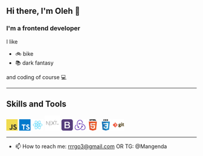 ## Hi there, I'm Oleh 👋
### I'm a frontend developer

I like
</br>
- :bike: bike
- :books: dark fantasy

and coding of course :computer:

---

## Skills and Tools
<div styles="display: flex, flex-wrap: wrap">
<img width="30px" alt="javascript" src="https://raw.githubusercontent.com/github/explore/80688e429a7d4ef2fca1e82350fe8e3517d3494d/topics/javascript/javascript.png"/>
<img width="30px" alt="typescript" src="https://raw.githubusercontent.com/github/explore/80688e429a7d4ef2fca1e82350fe8e3517d3494d/topics/typescript/typescript.png"/>
<img width="30px" alt="react" src="https://raw.githubusercontent.com/github/explore/80688e429a7d4ef2fca1e82350fe8e3517d3494d/topics/react/react.png"/>
<img width="40px" alt="nextjs" src="https://raw.githubusercontent.com/github/explore/2ebcebd7b163b2ab12cb5a40bf29264799c81c03/topics/nextjs/nextjs.png"/>
<img width="30px" alt="bootstrap" src="https://raw.githubusercontent.com/github/explore/80688e429a7d4ef2fca1e82350fe8e3517d3494d/topics/bootstrap/bootstrap.png"/>
<img width="30px" alt="redux" src="https://raw.githubusercontent.com/github/explore/80688e429a7d4ef2fca1e82350fe8e3517d3494d/topics/redux/redux.png"/>
<img width="30px" alt="html" src="https://raw.githubusercontent.com/github/explore/80688e429a7d4ef2fca1e82350fe8e3517d3494d/topics/html/html.png"/>
<img width="30px" alt="css" src="https://raw.githubusercontent.com/github/explore/80688e429a7d4ef2fca1e82350fe8e3517d3494d/topics/css/css.png"/>
<img width="30px" alt="css" src="https://raw.githubusercontent.com/github/explore/80688e429a7d4ef2fca1e82350fe8e3517d3494d/topics/git/git.png"/>

</div>


---
- 📫 How to reach me: rrrgo3@gmail.com OR TG: @Mangenda

<!--
**Oleh-Li/Oleh-Li** is a ✨ _special_ ✨ repository because its `README.md` (this file) appears on your GitHub profile.

Here are some ideas to get you started:

- 🔭 I’m currently working on ...
- 🌱 I’m currently learning ...
- 👯 I’m looking to collaborate on ...
- 🤔 I’m looking for help with ...
- 💬 Ask me about ...
- 📫 How to reach me: ...
- 😄 Pronouns: ...
- ⚡ Fun fact: ...


🔭 Working on a lot of different stuff
🌱 Learning everything I can get my hands on
🤔 Looking for help with finding more time in a single day
📫 How to reach me: alexander.repeta@gmail.com
⚡ Fun fact: I love what I do - code and help people learn coding
-->
